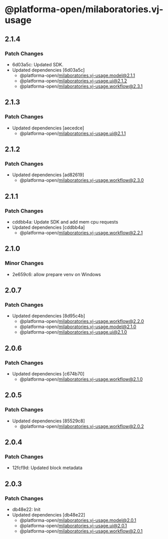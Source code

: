 # @platforma-open/milaboratories.vj-usage

## 2.1.4

### Patch Changes

- 6d03a5c: Updated SDK.
- Updated dependencies [6d03a5c]
  - @platforma-open/milaboratories.vj-usage.model@2.1.1
  - @platforma-open/milaboratories.vj-usage.ui@2.1.2
  - @platforma-open/milaboratories.vj-usage.workflow@2.3.1

## 2.1.3

### Patch Changes

- Updated dependencies [aecedce]
  - @platforma-open/milaboratories.vj-usage.ui@2.1.1

## 2.1.2

### Patch Changes

- Updated dependencies [ad82619]
  - @platforma-open/milaboratories.vj-usage.workflow@2.3.0

## 2.1.1

### Patch Changes

- cddbb4a: Update SDK and add mem cpu requests
- Updated dependencies [cddbb4a]
  - @platforma-open/milaboratories.vj-usage.workflow@2.2.1

## 2.1.0

### Minor Changes

- 2e659c6: allow prepare venv on Windows

## 2.0.7

### Patch Changes

- Updated dependencies [8d95c4b]
  - @platforma-open/milaboratories.vj-usage.workflow@2.2.0
  - @platforma-open/milaboratories.vj-usage.model@2.1.0
  - @platforma-open/milaboratories.vj-usage.ui@2.1.0

## 2.0.6

### Patch Changes

- Updated dependencies [c674b70]
  - @platforma-open/milaboratories.vj-usage.workflow@2.1.0

## 2.0.5

### Patch Changes

- Updated dependencies [85529c8]
  - @platforma-open/milaboratories.vj-usage.workflow@2.0.2

## 2.0.4

### Patch Changes

- 12fcf9d: Updated block metadata

## 2.0.3

### Patch Changes

- db48e22: Init
- Updated dependencies [db48e22]
  - @platforma-open/milaboratories.vj-usage.model@2.0.1
  - @platforma-open/milaboratories.vj-usage.ui@2.0.1
  - @platforma-open/milaboratories.vj-usage.workflow@2.0.1
